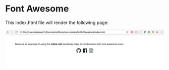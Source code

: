 # Font Awesome

This index.html file will render the following page:

![Screenshot](./screenshot.png)